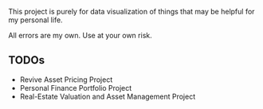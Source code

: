 This project is purely for data visualization of things that may be helpful for my personal life.

All errors are my own. Use at your own risk.

## TODOs
<ul>
  <li>Revive Asset Pricing Project </li>
  <li>Personal Finance Portfolio Project </li> 
  <li>Real-Estate Valuation and Asset Management Project </li>
</ul>
